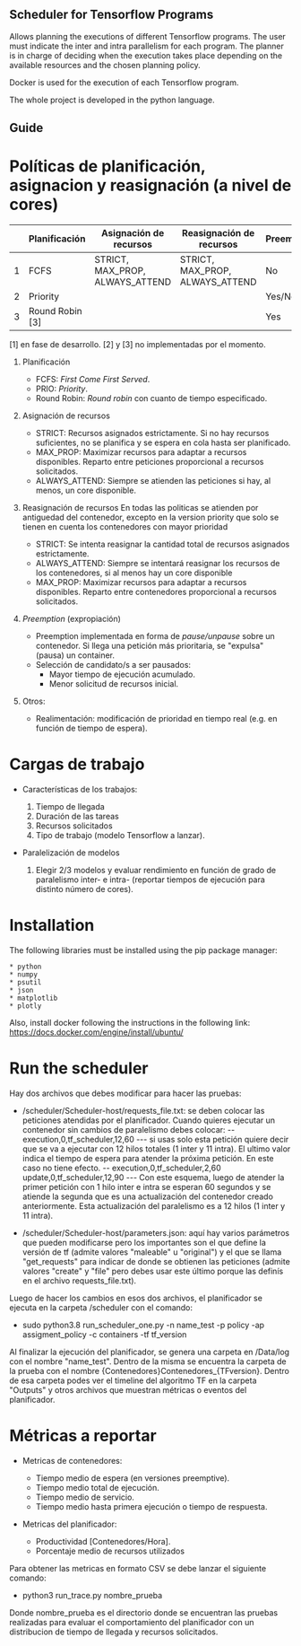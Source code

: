 ## Scheduler for Tensorflow Programs

Allows planning the executions of different Tensorflow programs. The user must indicate the inter and intra parallelism for each program. The planner is in charge of deciding when the execution takes place depending on the available resources and the chosen planning policy.

Docker is used for the execution of each Tensorflow program.

The whole project is developed in the python language.

## Guide

# Políticas de planificación, asignacion y reasignación (a nivel de cores)

|   | Planificación  | Asignación de recursos          | Reasignación de recursos        | Preemptive[1] | Otros[2]       |
|---|--------------- |---------------------------------|---------------------------------|---------------|----------------|
| 1 | FCFS           | STRICT, MAX_PROP, ALWAYS_ATTEND | STRICT, MAX_PROP, ALWAYS_ATTEND |     No        |        -       |
| 2 | Priority       |                                 |                                 |    Yes/No     | Realimentación |
| 3 | Round Robin [3]|                                 |                                 |     Yes       |        -       |

[1] en fase de desarrollo.
[2] y [3] no implementadas por el momento. 

1. Planificación

    * FCFS: *First Come First Served*.
    * PRIO: *Priority*.
    * Round Robin: *Round robin* con cuanto de tiempo especificado.

2. Asignación de recursos

    * STRICT: Recursos asignados estrictamente. Si no hay recursos suficientes, no se planifica y se espera en cola hasta ser planificado.
    * MAX_PROP: Maximizar recursos para adaptar a recursos disponibles. Reparto entre peticiones proporcional a recursos solicitados. 
    * ALWAYS_ATTEND: Siempre se atienden las peticiones si hay, al menos, un core disponible. 

3. Reasignación de recursos
    En todas las politicas se atienden por antiguedad del contenedor, excepto en la version priority que solo se tienen en cuenta los contenedores con mayor prioridad
    * STRICT: Se intenta reasignar la cantidad total de recursos asignados estrictamente.
    * ALWAYS_ATTEND: Siempre se intentará reasignar los recursos de los contenedores, si al menos hay un core disponible
    * MAX_PROP: Maximizar recursos para adaptar a recursos disponibles. Reparto entre contenedores proporcional a recursos solicitados.

4. *Preemption* (expropiación)

    * Preemption implementada en forma de *pause/unpause* sobre un contenedor. Si llega una petición más prioritaria, se "expulsa" (pausa) un container. 
    * Selección de candidato/s a ser pausados:
        * Mayor tiempo de ejecución acumulado.
        * Menor solicitud de recursos inicial.

5. Otros:

    * Realimentación: modificación de prioridad en tiempo real (e.g. en función de tiempo de espera).

# Cargas de trabajo

* Características de los trabajos:

    1. Tiempo de llegada
    2. Duración de las tareas
    3. Recursos solicitados
    4. Tipo de trabajo (modelo Tensorflow a lanzar).

* Paralelización de modelos

    1. Elegir 2/3 modelos y evaluar rendimiento en función de grado de paralelismo inter- e intra- (reportar tiempos de ejecución para distinto número de cores).

# Installation

The following libraries must be installed using the pip package manager:

    * python 
    * numpy
    * psutil
    * json
    * matplotlib
    * plotly

Also, install docker following the instructions in the following link: https://docs.docker.com/engine/install/ubuntu/

# Run the scheduler

Hay dos archivos que debes modificar para hacer las pruebas:

- /scheduler/Scheduler-host/requests_file.txt: se deben colocar las peticiones atendidas por el planificador. Cuando quieres ejecutar un contenedor sin cambios de paralelismo debes colocar:
       -- execution,0,tf_scheduler,12,60
               --- si usas solo esta petición quiere decir que se va a ejecutar con 12 hilos totales (1 inter y 11
                   intra). El ultimo valor indica el tiempo de espera para atender la próxima petición. En este caso no
                   tiene efecto.
       -- execution,0,tf_scheduler,2,60
          update,0,tf_scheduler,12,90
               --- Con este esquema, luego de atender la primer petición con 1 hilo inter e intra se esperan 60 segundos
                   y se atiende la segunda que es una actualización del contenedor creado anteriormente. Esta
                   actualización del paralelismo es a 12 hilos (1 inter y 11 intra).

- /scheduler/Scheduler-host/parameters.json: aquí hay varios parámetros que pueden modificarse pero los importantes son el que define la versión de tf (admite valores "maleable" u "original") y el que se llama "get_requests" para indicar de donde se obtienen las peticiones (admite valores "create" y "file" pero debes usar este último porque las definís en el archivo requests_file.txt).

Luego de hacer los cambios en esos dos archivos, el planificador se ejecuta en la carpeta /scheduler con el comando:

- sudo python3.8 run_scheduler_one.py -n name_test -p policy -ap assigment_policy -c containers -tf tf_version

Al finalizar la ejecución del planificador, se genera una carpeta en /Data/log con el nombre "name_test". Dentro de la misma se encuentra la carpeta de la prueba con el nombre {Contenedores}Contenedores_{TFversion}. Dentro de esa carpeta podes ver el timeline del algoritmo TF en la carpeta "Outputs" y otros archivos que muestran métricas o eventos del planificador.

# Métricas a reportar

* Metricas de contenedores:
    - Tiempo medio de espera (en versiones preemptive).
    - Tiempo medio total de ejecución.
    - Tiempo medio de servicio.
    - Tiempo medio hasta primera ejecución o tiempo de respuesta.

* Metricas del planificador:
    - Productividad [Contenedores/Hora].
    - Porcentaje medio de recursos utilizados 

Para obtener las metricas en formato CSV se debe lanzar el siguiente comando:

* python3 run_trace.py nombre_prueba

Donde nombre_prueba es el directorio donde se encuentran las pruebas realizadas para evaluar el comportamiento del planificador con un distribucion de tiempo de llegada y recursos solicitados.